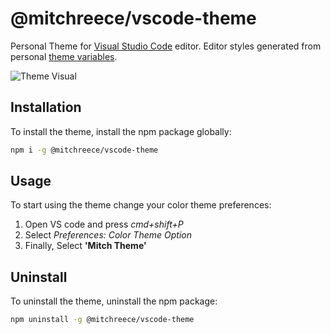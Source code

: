 # @mitchreece/vscode-theme

Personal Theme for [Visual Studio Code](https://code.visualstudio.com/) editor. Editor styles generated from personal [theme variables](https://github.com/mitchreece/theme-variables).

![Theme Visual](https://github.com/mitchreece/vscode-theme/blob/master/assets/theme.png?raw=true "Theme Visual")

## Installation

To install the theme, install the npm package globally:

```bash
npm i -g @mitchreece/vscode-theme
```

## Usage

To start using the theme change your color theme preferences:

1. Open VS code and press *cmd+shift+P*
2. Select *Preferences: Color Theme Option*
3. Finally, Select **'Mitch Theme'**

## Uninstall

To uninstall the theme, uninstall the npm package:

```bash
npm uninstall -g @mitchreece/vscode-theme
```
